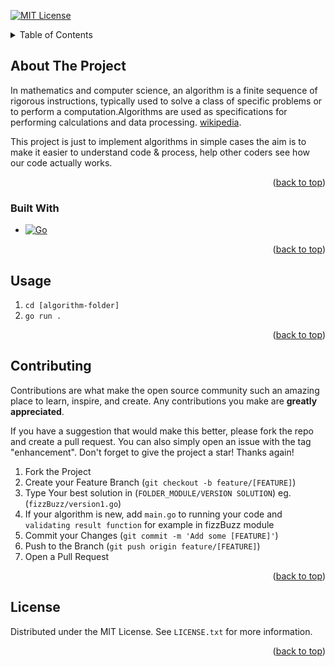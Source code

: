 <a name="readme-top"></a>

[![MIT License][license-shield]][license-url]

<!-- TABLE OF CONTENTS -->
<details>
  <summary>Table of Contents</summary>
  <ol>
    <li>
      <a href="#about-the-project">About The Project</a>
      <ul>
        <li><a href="#built-with">Built With</a></li>
      </ul>
    </li>
    <li><a href="#usage">Usage</a></li>
    <li><a href="#contributing">Contributing</a></li>
    <li><a href="#license">License</a></li>
  </ol>
</details>



<!-- ABOUT THE PROJECT -->
## About The Project

In mathematics and computer science, an algorithm is a finite sequence of rigorous instructions, typically used to solve a class of specific problems or to perform a computation.Algorithms are used as specifications for performing calculations and data processing. [wikipedia][wikipedia-algorithm].

This project is just to implement algorithms in simple cases the aim is to make it easier to understand code & process, help other coders see how our code actually works.

<p align="right">(<a href="#readme-top">back to top</a>)</p>



### Built With

* [![Go][Go.com]][Go-url]

<p align="right">(<a href="#readme-top">back to top</a>)</p>

<!-- USAGE EXAMPLES -->
## Usage
1. ```cd [algorithm-folder]```
2. ```go run .```
<p align="right">(<a href="#readme-top">back to top</a>)</p>

<!-- CONTRIBUTING -->
## Contributing

Contributions are what make the open source community such an amazing place to learn, inspire, and create. Any contributions you make are **greatly appreciated**.

If you have a suggestion that would make this better, please fork the repo and create a pull request. You can also simply open an issue with the tag "enhancement".
Don't forget to give the project a star! Thanks again!

1. Fork the Project
2. Create your Feature Branch (`git checkout -b feature/[FEATURE]`)
3. Type Your best solution in (`FOLDER_MODULE/VERSION SOLUTION`) eg. (`fizzBuzz/version1.go`) 
4. If your algorithm is new, add `main.go` to running your code and `validating result function` for example in fizzBuzz module
5. Commit your Changes (`git commit -m 'Add some [FEATURE]'`)
6. Push to the Branch (`git push origin feature/[FEATURE]`)
7. Open a Pull Request

<p align="right">(<a href="#readme-top">back to top</a>)</p>


<!-- LICENSE -->
## License

Distributed under the MIT License. See `LICENSE.txt` for more information.

<p align="right">(<a href="#readme-top">back to top</a>)</p>


[GO.com]:https://img.shields.io/badge/GO%20-0769AD?style=flat&logo=go&logoColor=white
[GO-Url]:https://go.dev/
[license-shield]: https://img.shields.io/github/license/briankliwon/algorithm-go
[license-url]: https://github.com/briankliwon/algorithm-go/blob/main/LICENSE
[wikipedia-algorithm]:https://en.wikipedia.org/wiki/Algorithm

